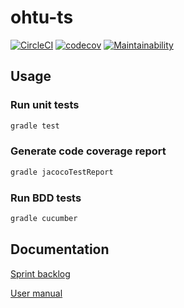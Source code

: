 # ohtu-ts

[![CircleCI](https://circleci.com/gh/joonashak/ohtu-ts.svg?style=svg)](https://circleci.com/gh/joonashak/ohtu-ts)
[![codecov](https://codecov.io/gh/joonashak/ohtu-ts/branch/master/graph/badge.svg)](https://codecov.io/gh/joonashak/ohtu-ts)
[![Maintainability](https://api.codeclimate.com/v1/badges/ab2398877100ad796899/maintainability)](https://codeclimate.com/github/joonashak/ohtu-ts/maintainability)

## Usage

### Run unit tests

```bash
gradle test
```

### Generate code coverage report

```bash
gradle jacocoTestReport
```

### Run BDD tests

```bash
gradle cucumber
```

## Documentation

[Sprint backlog](https://docs.google.com/spreadsheets/d/1Ac3qACtyknZ2TekVcMgAAftpzhx3A5oApzwwDwFgvnk/edit#gid=7)

[User manual](https://github.com/joonashak/ohtu-ts/docs/user_manual.md)
